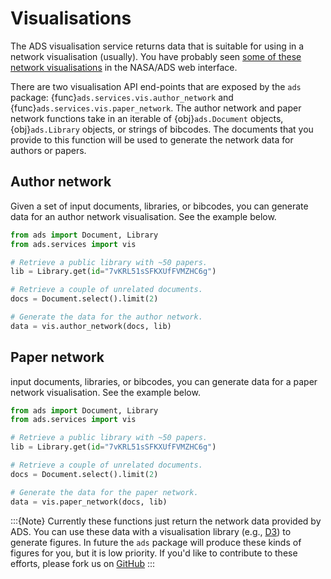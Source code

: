 # Visualisations

The ADS visualisation service returns data that is suitable for using in a network visualisation (usually). You have probably seen [some of these network visualisations](https://ui.adsabs.harvard.edu/help/actions/visualize) in the NASA/ADS web interface. 

There are two visualisation API end-points that are exposed by the `ads` package: {func}`ads.services.vis.author_network` and {func}`ads.services.vis.paper_network`. The author network and paper network functions take in an iterable of {obj}`ads.Document` objects, {obj}`ads.Library` objects, or strings of bibcodes. The documents that you provide to this function will be used to generate the network data for authors or papers. 

## Author network

Given a set of input documents, libraries, or bibcodes, you can generate data for an author network visualisation. See the example below.

```python
from ads import Document, Library
from ads.services import vis

# Retrieve a public library with ~50 papers.
lib = Library.get(id="7vKRL51sSFKXUfFVMZHC6g")

# Retrieve a couple of unrelated documents.
docs = Document.select().limit(2)

# Generate the data for the author network.
data = vis.author_network(docs, lib)
```

## Paper network

input documents, libraries, or bibcodes, you can generate data for a paper network visualisation. See the example below.

```python
from ads import Document, Library
from ads.services import vis

# Retrieve a public library with ~50 papers.
lib = Library.get(id="7vKRL51sSFKXUfFVMZHC6g")

# Retrieve a couple of unrelated documents.
docs = Document.select().limit(2)

# Generate the data for the paper network.
data = vis.paper_network(docs, lib)
```


:::{Note}
Currently these functions just return the network data provided by ADS. You can use these data with a visualisation library (e.g., [D3](https://d3js.org/)) to generate figures. In future the `ads` package will produce these kinds of figures for you, but it is low priority. If you'd like to contribute to these efforts, please fork us on [GitHub](https://github.com/andycasey/ads)
:::
